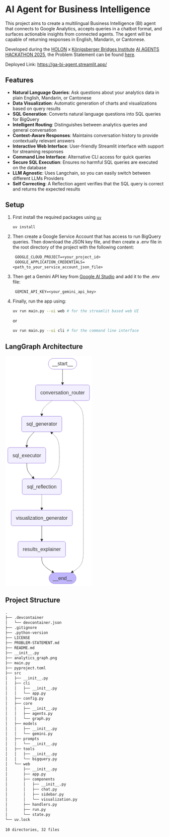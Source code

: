# AI Agent for Business Intelligence

This project aims to create a multilingual Business Intelligence (BI) agent that connects to Google Analytics, accepts queries in a chatbot format, and surfaces actionable insights from connected agents. The agent will be capable of returning responses in English, Mandarin, or Cantonese.

Developed during the [HOLON](https://www.holonai.ai/) x [Königsberger Bridges Institute](https://kb.institute/) [AI AGENTS HACKATHON 2025](https://hackathon.holonai.ai/), the Problem Statement can be found [here](PROBLEM-STATEMENT.md).

Deployed Link: <https://ga-bi-agent.streamlit.app/>

## Features

- **Natural Language Queries**: Ask questions about your analytics data in plain English, Mandarin, or Cantonese
- **Data Visualization**: Automatic generation of charts and visualizations based on query results
- **SQL Generation**: Converts natural language questions into SQL queries for BigQuery
- **Intelligent Routing**: Distinguishes between analytics queries and general conversation
- **Context-Aware Responses**: Maintains conversation history to provide contextually relevant answers
- **Interactive Web Interface**: User-friendly Streamlit interface with support for streaming responses
- **Command Line Interface**: Alternative CLI access for quick queries
- **Secure SQL Execution**: Ensures no harmful SQL queries are executed on the database
- **LLM Agnostic**: Uses Langchain, so you can easily switch between different LLMs Providers
- **Self Correcting**: A Reflection agent verifies that the SQL query is correct and returns the expected results

## Setup

1. First install the required packages using [`uv`](https://docs.astral.sh/uv/)

   ```bash
   uv install
   ```

2. Then create a Google Service Account that has access to run BigQuery queries. Then download the JSON key file, and then create a .env file in the root directory of the project with the following content:

   ```env
    GOOGLE_CLOUD_PROJECT=<your_project_id>
    GOOGLE_APPLICATION_CREDENTIALS=<path_to_your_service_account_json_file>
   ```

3. Then get a Gemini API key from [Google AI Studio](https://aistudio.google.com/apikey) and add it to the .env file:

   ```env
    GEMINI_API_KEY=<your_gemini_api_key>
   ```

4. Finally, run the app using:

   ```bash
   uv run main.py --ui web # for the streamlit based web UI
   ```

   or

   ```bash
   uv run main.py --ui cli # for the command line interface
   ```

## LangGraph Architecture

![LangGraph Architecture](analytics_graph.png)

## Project Structure

```plaintext
.
├── .devcontainer
│   └── devcontainer.json
├── .gitignore
├── .python-version
├── LICENSE
├── PROBLEM-STATEMENT.md
├── README.md
├── __init__.py
├── analytics_graph.png
├── main.py
├── pyproject.toml
├── src
│   ├── __init__.py
│   ├── cli
│   │   ├── __init__.py
│   │   └── app.py
│   ├── config.py
│   ├── core
│   │   ├── __init__.py
│   │   ├── agents.py
│   │   └── graph.py
│   ├── models
│   │   ├── __init__.py
│   │   └── gemini.py
│   ├── prompts
│   │   └── __init__.py
│   ├── tools
│   │   ├── __init__.py
│   │   └── bigquery.py
│   └── web
│       ├── __init__.py
│       ├── app.py
│       ├── components
│       │   ├── __init__.py
│       │   ├── chat.py
│       │   ├── sidebar.py
│       │   └── visualization.py
│       ├── handlers.py
│       ├── run.py
│       └── state.py
└── uv.lock

10 directories, 32 files
```
